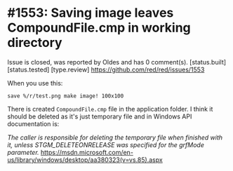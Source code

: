 
#1553: Saving image leaves CompoundFile.cmp in working directory
================================================================================
Issue is closed, was reported by Oldes and has 0 comment(s).
[status.built] [status.tested] [type.review]
<https://github.com/red/red/issues/1553>

When you use this:

```
save %/r/test.png make image! 100x100
```

There is created `CompoundFile.cmp` file in the application folder.
I think it should be deleted as it's just temporary file and in Windows API documentation is:

_The caller is responsible for deleting the temporary file when finished with it, unless STGM_DELETEONRELEASE was specified for the grfMode parameter._
https://msdn.microsoft.com/en-us/library/windows/desktop/aa380323(v=vs.85).aspx



